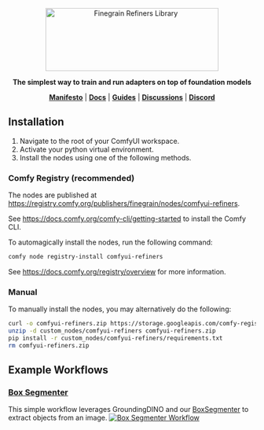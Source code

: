 <div align="center">

<picture>
  <source media="(prefers-color-scheme: dark)" srcset="https://raw.githubusercontent.com/finegrain-ai/refiners/main/assets/logo_dark.png">
  <source media="(prefers-color-scheme: light)" srcset="https://raw.githubusercontent.com/finegrain-ai/refiners/main/assets/logo_light.png">
  <img alt="Finegrain Refiners Library" width="352" height="128" style="max-width: 100%;">
</picture>

**The simplest way to train and run adapters on top of foundation models**

[**Manifesto**](https://refine.rs/home/why/) |
[**Docs**](https://refine.rs) |
[**Guides**](https://refine.rs/guides/adapting_sdxl/) |
[**Discussions**](https://github.com/finegrain-ai/refiners/discussions) |
[**Discord**](https://discord.gg/mCmjNUVV7d)

</div>

## Installation

1. Navigate to the root of your ComfyUI workspace.
2. Activate your python virtual environment.
3. Install the nodes using one of the following methods.

### Comfy Registry (recommended)

The nodes are published at https://registry.comfy.org/publishers/finegrain/nodes/comfyui-refiners.

See https://docs.comfy.org/comfy-cli/getting-started to install the Comfy CLI.

To automagically install the nodes, run the following command:
```bash
comfy node registry-install comfyui-refiners
```

See https://docs.comfy.org/registry/overview for more information.

### Manual

To manually install the nodes, you may alternatively do the following:
```bash
curl -o comfyui-refiners.zip https://storage.googleapis.com/comfy-registry/finegrain/comfyui-refiners/1.0.3/node.tar.gz
unzip -d custom_nodes/comfyui-refiners comfyui-refiners.zip
pip install -r custom_nodes/comfyui-refiners/requirements.txt
rm comfyui-refiners.zip
```

## Example Workflows

### [Box Segmenter](assets/box_segmenter.json)

This simple workflow leverages GroundingDINO and our [BoxSegmenter](https://huggingface.co/finegrain/finegrain-box-segmenter) to extract objects from an image.
[![Box Segmenter Workflow](assets/box_segmenter.png)](assets/box_segmenter.json)
